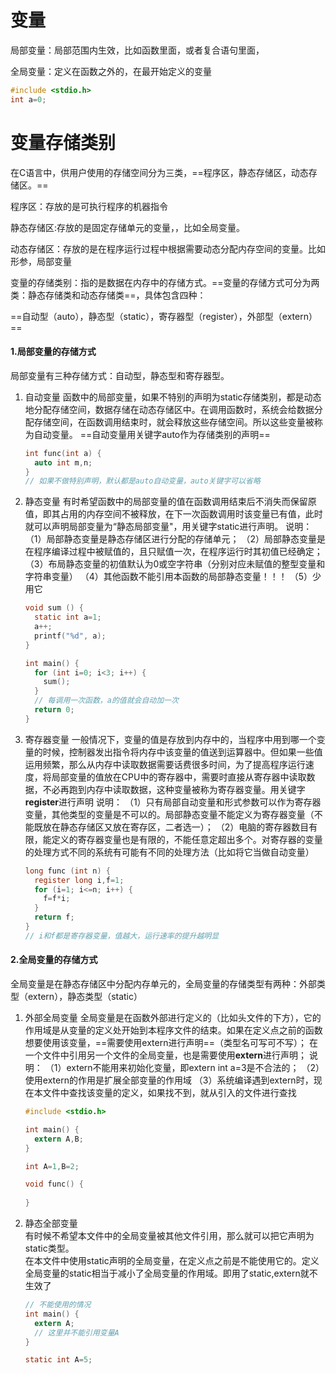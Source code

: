 # 变量

局部变量：局部范围内生效，比如函数里面，或者复合语句里面，

全局变量：定义在函数之外的，在最开始定义的变量

```c
#include <stdio.h>
int a=0;
```



# 变量存储类别

在C语言中，供用户使用的存储空间分为三类，==程序区，静态存储区，动态存储区。==

程序区：存放的是可执行程序的机器指令

静态存储区:存放的是固定存储单元的变量，，比如全局变量。

动态存储区：存放的是在程序运行过程中根据需要动态分配内存空间的变量。比如形参，局部变量

变量的存储类别：指的是数据在内存中的存储方式。==变量的存储方式可分为两类：静态存储类和动态存储类==，具体包含四种：

==自动型（auto），静态型（static），寄存器型（register），外部型（extern）==



#### 1.局部变量的存储方式

局部变量有三种存储方式：自动型，静态型和寄存器型。

1. 自动变量
   函数中的局部变量，如果不特别的声明为static存储类别，都是动态地分配存储空间，数据存储在动态存储区中。在调用函数时，系统会给数据分配存储空间，在函数调用结束时，就会释放这些存储空间。所以这些变量被称为自动变量。
   ==自动变量用关键字auto作为存储类别的声明==

   ```c
   int func(int a) {
     auto int m,n;
   }
   // 如果不做特别声明，默认都是auto自动变量，auto关键字可以省略
   ```

   

2. 静态变量
   有时希望函数中的局部变量的值在函数调用结束后不消失而保留原值，即其占用的内存空间不被释放，在下一次函数调用时该变量已有值，此时就可以声明局部变量为“静态局部变量"，用关键字static进行声明。
   说明：
   （1）局部静态变量是静态存储区进行分配的存储单元；
   （2）局部静态变量是在程序编译过程中被赋值的，且只赋值一次，在程序运行时其初值已经确定；
   （3）布局静态变量的初值默认为0或空字符串（分别对应未赋值的整型变量和字符串变量）
   （4）其他函数不能引用本函数的局部静态变量！！！
   （5）少用它

   ```c
   void sum () {
     static int a=1;
     a++;
     printf("%d", a);
   }
   
   int main() {
     for (int i=0; i<3; i++) {
       sum();
     }
     // 每调用一次函数，a的值就会自动加一次
     return 0;
   }
   ```

   

3. 寄存器变量
   一般情况下，变量的值是存放到内存中的，当程序中用到哪一个变量的时候，控制器发出指令将内存中该变量的值送到运算器中。但如果一些值运用频繁，那么从内存中读取数据需要话费很多时间，为了提高程序运行速度，将局部变量的值放在CPU中的寄存器中，需要时直接从寄存器中读取数据，不必再跑到内存中读取数据，这种变量被称为寄存器变量。用关键字**register**进行声明
   说明：
   （1）只有局部自动变量和形式参数可以作为寄存器变量，其他类型的变量是不可以的。局部静态变量不能定义为寄存器变量（不能既放在静态存储区又放在寄存区，二者选一）；
   （2）电脑的寄存器数目有限，能定义的寄存器变量也是有限的，不能任意定超出多个。对寄存器的变量的处理方式不同的系统有可能有不同的处理方法（比如将它当做自动变量）

   ```c
   long func (int n) {
     register long i,f=1;
     for (i=1; i<=n; i++) {
       f=f*i;
     }
     return f;
   }
   // i和f都是寄存器变量，值越大，运行速率的提升越明显
   ```



#### 2.全局变量的存储方式

全局变量是在静态存储区中分配内存单元的，全局变量的存储类型有两种：外部类型（extern），静态类型（static）

1. 外部全局变量
   全局变量是在函数外部进行定义的（比如头文件的下方），它的作用域是从变量的定义处开始到本程序文件的结束。如果在定义点之前的函数想要使用该变量，==需要使用extern进行声明==（类型名可写可不写）；
   在一个文件中引用另一个文件的全局变量，也是需要使用**extern**进行声明；
   说明：
   （1）extern不能用来初始化变量，即extern int a=3是不合法的；
   （2）使用extern的作用是扩展全部变量的作用域
   （3）系统编译遇到extern时，现在本文件中查找该变量的定义，如果找不到，就从引入的文件进行查找

   ```c
   #include <stdio.h>
   
   int main() {
     extern A,B;
   }
   
   int A=1,B=2;
   
   void func() {
     
   }
   ```

   

2. 静态全部变量       
   有时候不希望本文件中的全局变量被其他文件引用，那么就可以把它声明为static类型。          
   在本文件中使用static声明的全局变量，在定义点之前是不能使用它的。定义全局变量的static相当于减小了全局变量的作用域。即用了static,extern就不生效了                                                                                 

   ```c
   // 不能使用的情况
   int main() {
     extern A;
     // 这里并不能引用变量A
   }
   
   static int A=5;
   ```

   

